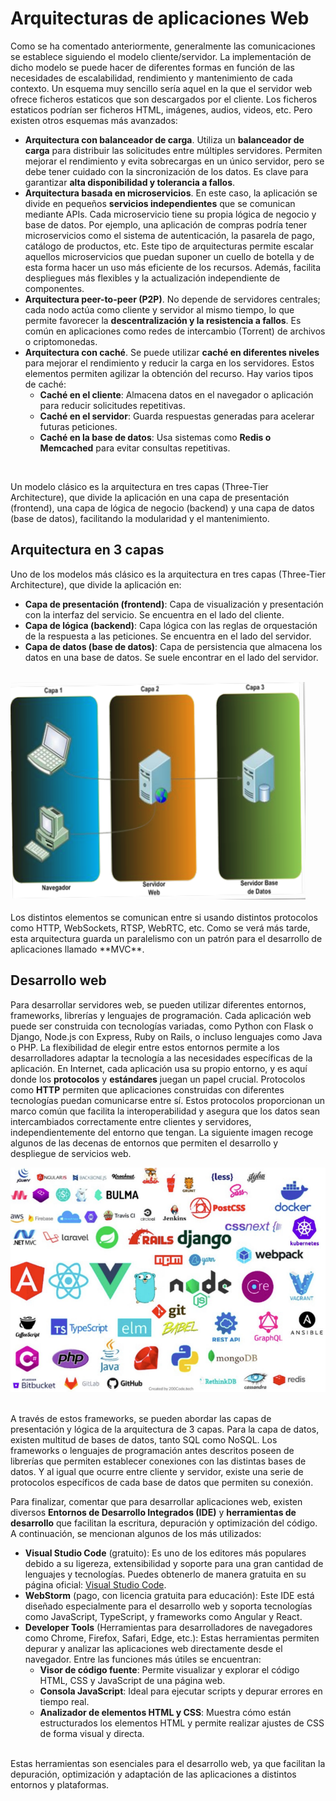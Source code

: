 # Arquitecturas de aplicaciones Web

Como se ha comentado anteriormente, generalmente las comunicaciones se establece siguiendo el modelo cliente/servidor. La implementación de dicho modelo se puede hacer de diferentes formas en función de las necesidades de escalabilidad, rendimiento y mantenimiento de cada contexto. Un esquema muy sencillo sería aquel en la que el servidor web ofrece ficheros estaticos que son descargados por el cliente. Los ficheros estaticos podrían ser ficheros HTML, imágenes, audios, videos, etc. Pero existen otros esquemas más avanzados:

<ul>
    <li><strong>Arquitectura con balanceador de carga</strong>. 
        Utiliza un <strong>balanceador de carga</strong> para distribuir las solicitudes entre múltiples servidores. 
        Permiten mejorar el rendimiento y evita sobrecargas en un único servidor, pero se debe tener cuidado con la sincronización de los datos. 
        Es clave para garantizar <strong>alta disponibilidad y tolerancia a fallos</strong>.
    </li>
    <li><strong>Arquitectura basada en microservicios</strong>. 
        En este caso, la aplicación se divide en pequeños <strong>servicios independientes</strong> que se comunican mediante APIs. 
        Cada microservicio tiene su propia lógica de negocio y base de datos. 
        Por ejemplo, una aplicación de compras podría tener microservicios como el sistema de autenticación, la pasarela de pago, 
        catálogo de productos, etc. Este tipo de arquitecturas permite escalar aquellos microservicios que puedan suponer un cuello de botella 
        y de esta forma hacer un uso más eficiente de los recursos. Además, facilita despliegues más flexibles y la actualización independiente de componentes.
    </li>
    <li><strong>Arquitectura peer-to-peer (P2P)</strong>. 
        No depende de servidores centrales; cada nodo actúa como cliente y servidor al mismo tiempo, lo que permite favorecer la 
        <strong>descentralización y la resistencia a fallos</strong>. Es común en aplicaciones como redes de intercambio (Torrent) 
        de archivos o criptomonedas.
    </li>
    <li class="nested_list"><strong>Arquitectura con caché</strong>. 
        Se puede utilizar <strong>caché en diferentes niveles</strong> para mejorar el rendimiento y reducir la carga en los servidores. 
        Estos elementos permiten agilizar la obtención del recurso. Hay varios tipos de caché:
        <ul>
            <li class="nested_list"><strong>Caché en el cliente</strong>: Almacena datos en el navegador o aplicación para reducir solicitudes repetitivas.</li>
            <li class="nested_list"><strong>Caché en el servidor</strong>: Guarda respuestas generadas para acelerar futuras peticiones.</li>
            <li class="nested_list"><strong>Caché en la base de datos</strong>: Usa sistemas como <strong>Redis o Memcached</strong> para evitar consultas repetitivas.</li>
        </ul>
    </li>
</ul>

<br>

Un modelo clásico es la arquitectura en tres capas (Three-Tier Architecture), que divide la aplicación en una capa de presentación (frontend), una capa de lógica de negocio (backend) y una capa de datos (base de datos), facilitando la modularidad y el mantenimiento.

## Arquitectura en 3 capas

Uno de los modelos más clásico es la arquitectura en tres capas (Three-Tier Architecture), que divide la aplicación en:

- **Capa de presentación (frontend)**: Capa de visualización y presentación con la interfaz del servicio. Se encuentra en el lado del cliente.
- **Capa de lógica (backend)**: Capa lógica con las reglas de orquestación de la respuesta a las peticiones. Se encuentra en el lado del servidor.
- **Capa de datos (base de datos)**: Capa de persistencia que almacena los datos en una base de datos. Se suele encontrar en el lado del servidor.
<br>

<div class="img-center">
    <img src="../img/introduccion/3capas.png" alt="Arquitectura en 3 capas" />
</div>

<br>
Los distintos elementos se comunican entre si usando distintos protocolos como HTTP, WebSockets, RTSP, WebRTC, etc. Como se verá más tarde, esta arquitectura guarda un paralelismo con un patrón para el desarrollo de aplicaciones llamado **MVC**.

## Desarrollo web

Para desarrollar servidores web, se pueden utilizar diferentes entornos, frameworks, librerías y lenguajes de programación. Cada aplicación web puede ser construida con tecnologías variadas, como Python con Flask o Django, Node.js con Express, Ruby on Rails, o incluso lenguajes como Java o PHP. La flexibilidad de elegir entre estos entornos permite a los desarrolladores adaptar la tecnología a las necesidades específicas de la aplicación. En Internet, cada aplicación usa su propio entorno, y es aquí donde los **protocolos** y **estándares** juegan un papel crucial. Protocolos como **HTTP** permiten que aplicaciones construidas con diferentes tecnologías puedan comunicarse entre sí. Estos protocolos proporcionan un marco común que facilita la interoperabilidad y asegura que los datos sean intercambiados correctamente entre clientes y servidores, independientemente del entorno que tengan. La siguiente imagen recoge algunos de las decenas de entornos que permiten el desarrollo y despliegue de servicios web.


<div class="img-center">
    <img src="../img/introduccion/entornos.png" alt="Entornos de desarrollo web" />
</div>

<br>

A través de estos frameworks, se pueden abordar las capas de presentación y lógica de la arquitectura de 3 capas. Para la capa de datos, existen multitud de bases de datos, tanto SQL como NoSQL. Los frameworks o lenguajes de programación antes descritos poseen de librerías que permiten establecer conexiones con las distintas bases de datos. Y al igual que ocurre entre cliente y servidor, existe una serie de protocolos específicos de cada base de datos que permiten su conexión.

Para finalizar, comentar que para desarrollar aplicaciones web, existen diversos **Entornos de Desarrollo Integrados (IDE)** y **herramientas de desarrollo** que facilitan la escritura, depuración y optimización del código. A continuación, se mencionan algunos de los más utilizados:

<ul>
    <li>
        <strong>Visual Studio Code</strong> (gratuito): Es uno de los editores más populares debido a su ligereza, extensibilidad y soporte para una gran cantidad de lenguajes y tecnologías. 
        Puedes obtenerlo de manera gratuita en su página oficial: 
        <a href="https://www.visualstudio.com/es/" target="_blank">Visual Studio Code</a>.
    </li>
    <li>
        <strong>WebStorm</strong> (pago, con licencia gratuita para educación): Este IDE está diseñado especialmente para el desarrollo web y soporta tecnologías como JavaScript, TypeScript, y frameworks como Angular y React.
    </li>
    <li class="nested_list">
        <strong>Developer Tools</strong> (Herramientas para desarrolladores de navegadores como Chrome, Firefox, Safari, Edge, etc.): Estas herramientas permiten depurar y analizar las aplicaciones web directamente desde el navegador. 
        Entre las funciones más útiles se encuentran:
        <ul>
            <li class="nested_list"><strong>Visor de código fuente</strong>: Permite visualizar y explorar el código HTML, CSS y JavaScript de una página web.</li>
            <li class="nested_list"><strong>Consola JavaScript</strong>: Ideal para ejecutar scripts y depurar errores en tiempo real.</li>
            <li class="nested_list"><strong>Analizador de elementos HTML y CSS</strong>: Muestra cómo están estructurados los elementos HTML y permite realizar ajustes de CSS de forma visual y directa.</li>
        </ul>
    </li>
</ul>

<br>
Estas herramientas son esenciales para el desarrollo web, ya que facilitan la depuración, optimización y adaptación de las aplicaciones a distintos entornos y plataformas.
